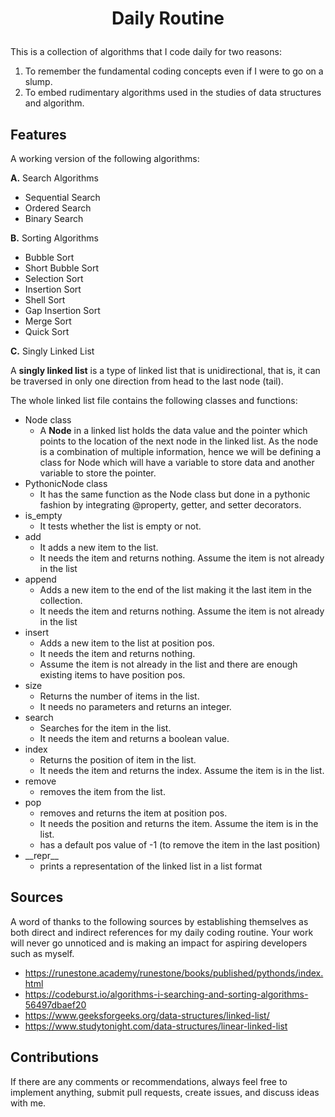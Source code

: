 # <p align="center">Daily Routine</p>
This is a collection of algorithms that I code daily for two reasons:
1. To remember the fundamental coding concepts even if I were to go on a slump.
2. To embed rudimentary algorithms used in the studies of data structures and algorithm.

## Features
A working version of the following algorithms:

**A.** Search Algorithms
- Sequential Search
- Ordered Search
- Binary Search

**B.** Sorting Algorithms
- Bubble Sort
- Short Bubble Sort
- Selection Sort
- Insertion Sort
- Shell Sort
- Gap Insertion Sort
- Merge Sort
-  Quick Sort

**C.** Singly Linked List

A **singly linked list** is a type of linked list that is unidirectional, that is, it can be traversed in only one direction from head to the last node (tail).

The whole linked list file contains the following classes and functions:
- Node class
	- A **Node** in a linked list holds the data value and the pointer which points to the location of the next node in the linked list. As the node is a combination of multiple information, hence we will be defining a class for Node which will have a variable to store data and another variable to store the pointer.
- PythonicNode class
	- It has the same function as the Node class but done in a pythonic fashion by integrating @property, getter, and setter decorators.
- is_empty
	- It tests whether the list is empty or not.
- add
	- It adds a new item to the list.
	- It needs the item and returns nothing. Assume the item is not already in the list
- append
	- Adds a new item to the end of the list making it the last item in the collection. 
	- It needs the item and returns nothing. Assume the item is not already in the list
- insert
	- Adds a new item to the list at position pos.
	- It needs the item and returns nothing. 
	- Assume the item is not already in the list and there are enough existing items to have position pos.
- size
	- Returns the number of items in the list. 
	- It needs no parameters and returns an integer.
- search
	- Searches for the item in the list.
	- It needs the item and returns a boolean value.
- index 
	- Returns the position of item in the list. 
	- It needs the item and returns the index. Assume the item is in the list.
- remove
	- removes the item from the list. 
- pop
	- removes and returns the item at position pos. 
	- It needs the position and returns the item. Assume the item is in the list.
	- has a default pos value of -1 (to remove the item in the last position)
- \_\_repr\_\_
	-  prints a representation of the linked list in a list format
 
## Sources
A word of thanks to the following sources by establishing themselves as both direct and indirect references for my daily coding routine. Your work will never go unnoticed and is making an impact for aspiring developers such as myself.

- https://runestone.academy/runestone/books/published/pythonds/index.html
- https://codeburst.io/algorithms-i-searching-and-sorting-algorithms-56497dbaef20 
- https://www.geeksforgeeks.org/data-structures/linked-list/ 
- https://www.studytonight.com/data-structures/linear-linked-list 

## Contributions
If there are any comments or recommendations, always feel free to implement anything, submit pull requests, create issues, and discuss ideas with me.